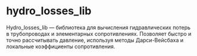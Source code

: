 # hydro_losses_lib
Hydro_losses_lib — библиотека для вычисления гидравлических потерь в трубопроводах и элементарных сопротивлениях. Позволяет быстро и точно рассчитывать давление, используя методы Дарси-Вейсбаха и локальные коэффициенты сопротивления.
